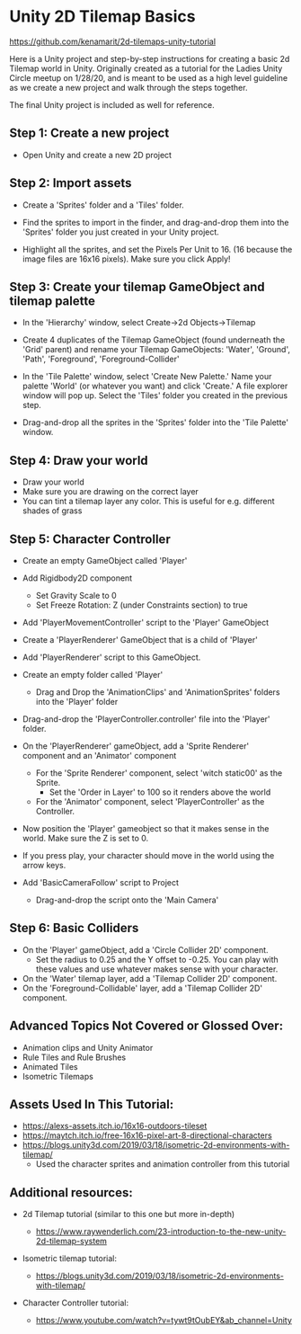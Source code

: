 # Unity 2D Tilemap Basics #

https://github.com/kenamarit/2d-tilemaps-unity-tutorial

Here is a Unity project and step-by-step instructions for creating a basic 2d Tilemap world in Unity. Originally created as a tutorial for the Ladies Unity Circle meetup on 1/28/20, and is meant to be used as a high level guideline as we create a new project and walk through the steps together.

The final Unity project is included as well for reference.

## Step 1: Create a new project ##

- Open Unity and create a new 2D project

## Step 2: Import assets ##

- Create a 'Sprites' folder and a 'Tiles' folder.

- Find the sprites to import in the finder, and drag-and-drop them into the 'Sprites' folder you just created in your Unity project.

- Highlight all the sprites, and set the Pixels Per Unit to 16. (16 because the image files are 16x16 pixels). Make sure you click Apply!

## Step 3: Create your tilemap GameObject and tilemap palette

- In the 'Hierarchy' window, select Create->2d Objects->Tilemap

- Create 4 duplicates of the Tilemap GameObject (found underneath the 'Grid' parent) and rename your Tilemap GameObjects: 'Water', 'Ground', 'Path', 'Foreground', 'Foreground-Collider'

- In the 'Tile Palette' window, select 'Create New Palette.' Name your palette 'World' (or whatever you want) and click 'Create.' A file explorer window will pop up. Select the 'Tiles' folder you created in the previous step.

- Drag-and-drop all the sprites in the 'Sprites' folder into the 'Tile Palette' window.

## Step 4: Draw your world ##

- Draw your world
- Make sure you are drawing on the correct layer
- You can tint a tilemap layer any color. This is useful for e.g. different shades of grass

## Step 5: Character Controller ##

- Create an empty GameObject called 'Player'
- Add Rigidbody2D component
	- Set Gravity Scale to 0
	- Set Freeze Rotation: Z (under Constraints section) to true

- Add 'PlayerMovementController' script to the 'Player' GameObject

- Create a 'PlayerRenderer' GameObject that is a child of 'Player'
- Add 'PlayerRenderer' script to this GameObject.

- Create an empty folder called 'Player'
	- Drag and Drop the 'AnimationClips' and 'AnimationSprites' folders into the 'Player' folder

- Drag-and-drop the 'PlayerController.controller' file into the 'Player' folder.

- On the 'PlayerRenderer' gameObject, add a 'Sprite Renderer' component and an 'Animator' component
	- For the 'Sprite Renderer' component, select 'witch static00' as the Sprite.
		- Set the 'Order in Layer' to 100 so it renders above the world
	- For the 'Animator' component, select 'PlayerController' as the Controller.

- Now position the 'Player' gameobject so that it makes sense in the world. Make sure the Z is set to 0.

- If you press play, your character should move in the world using the arrow keys.

- Add 'BasicCameraFollow' script to Project
	- Drag-and-drop the script onto the 'Main Camera'

## Step 6: Basic Colliders ##

- On the 'Player' gameObject, add a 'Circle Collider 2D' component.
	- Set the radius to 0.25 and the Y offset to -0.25. You can play with these values and use whatever makes sense with your character.
- On the 'Water' tilemap layer, add a 'Tilemap Collider 2D' component.
- On the 'Foreground-Collidable' layer, add a 'Tilemap Collider 2D' component.

## Advanced Topics Not Covered or Glossed Over: ##

- Animation clips and Unity Animator
- Rule Tiles and Rule Brushes
- Animated Tiles
- Isometric Tilemaps

## Assets Used In This Tutorial: ##

- https://alexs-assets.itch.io/16x16-outdoors-tileset
- https://maytch.itch.io/free-16x16-pixel-art-8-directional-characters
-	https://blogs.unity3d.com/2019/03/18/isometric-2d-environments-with-tilemap/
	- Used the character sprites and animation controller from this tutorial

## Additional resources: ##

- 2d Tilemap tutorial (similar to this one but more in-depth)
	-	https://www.raywenderlich.com/23-introduction-to-the-new-unity-2d-tilemap-system

- Isometric tilemap tutorial:
	- https://blogs.unity3d.com/2019/03/18/isometric-2d-environments-with-tilemap/

- Character Controller tutorial:
	- https://www.youtube.com/watch?v=tywt9tOubEY&ab_channel=Unity